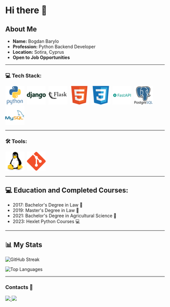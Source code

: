 # Hi there 👋

## About Me
- **Name:** Bogdan Barylo
- **Profession:** Python Backend Developer
- **Location:** Sotira, Cyprus
- **Open to Job Opportunities**

---

### 💻 Tech Stack:

<div>
  <img src="https://github.com/devicons/devicon/blob/master/icons/python/python-original-wordmark.svg" title="python" alt="python" width="60" height="60"/>&nbsp
  <img src="https://github.com/devicons/devicon/blob/master/icons/django/django-plain-wordmark.svg" title="django" alt="django" width="60" height="60"/>&nbsp
  <img src="https://github.com/devicons/devicon/blob/master/icons/flask/flask-original-wordmark.svg" title="flask" alt="flask" width="60" height="60"/>&nbsp
  <img src="https://github.com/devicons/devicon/blob/master/icons/html5/html5-original.svg" title="html5" alt="html5" width="60" height="60"/>&nbsp
  <img src="https://github.com/devicons/devicon/blob/master/icons/css3/css3-original.svg" title="css" alt="css" width="60" height="60"/>&nbsp
  <img src="https://github.com/devicons/devicon/blob/master/icons/fastapi/fastapi-original-wordmark.svg" title="fastapi" alt="fastapi" width="60" height="60"/>&nbsp
  <img src="https://github.com/devicons/devicon/blob/master/icons/postgresql/postgresql-original-wordmark.svg" title="postgresql" alt="postgresql" width="60" height="60"/>&nbsp
  <img src="https://github.com/devicons/devicon/blob/master/icons/mysql/mysql-original-wordmark.svg" title="mysql" alt="mysql" width="60" height="60"/>&nbsp
</div>

---

### 🛠 Tools:

<div>
  <img src="https://github.com/devicons/devicon/blob/master/icons/linux/linux-original.svg" title="linux" alt="linux" width="60" height="60"/>&nbsp;
  <img src="https://github.com/devicons/devicon/blob/master/icons/git/git-original.svg" title="git" alt="git" width="60" height="60"/>&nbsp
</div>

---

## 💻 Education and Completed Courses:
- 2017: Bachelor's Degree in Law 🏦
- 2019: Master's Degree in Law 🏦
- 2021: Bachelor's Degree in Agricultural Science 🌱
- 2023: Hexlet Python Courses 💻

---

## 📊 My Stats
![GitHub Streak](http://github-readme-streak-stats.herokuapp.com/?user=BogdanBarylo&theme=vue&locale=ru&date_format=j%20M[%20Y])
  
![Top Languages](https://github-readme-stats.vercel.app/api/top-langs/?username=BogdanBarylo&layout=compact&theme=vision-friendly-dark)

---


### Contacts 🤝 
  <div id="badges">
    <a href="https://t.me/BogdanBarylo">
      <img src="https://img.icons8.com/color/48/000000/telegram-app--v5.png" height="40"/>
    </a>
    <a href="mailto: barylob@gmail.com">
      <img src="https://img.icons8.com/color/512/gmail-login.png" height="40"/>
    </a>
  </div>
